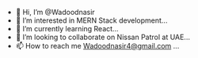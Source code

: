 - 👋 Hi, I’m @Wadoodnasir
- 👀 I’m interested in MERN Stack development...
- 🌱 I’m currently learning React...
- 💞️ I’m looking to collaborate on Nissan Patrol at UAE...
- 📫 How to reach me Wadoodnasir4@gmail.com ...

<!---
Wadoodnasir/Wadoodnasir is a ✨ special ✨ repository because its `README.md` (this file) appears on your GitHub profile.
You can click the Preview link to take a look at your changes.
--->
